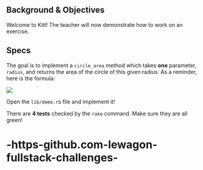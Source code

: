 ## Background & Objectives

Welcome to Kitt! The teacher will now demonstrate how to work on an exercise.

## Specs

The goal is to implement a `circle_area` method which takes **one** parameter,
`radius`, and returns the area of the circle of this given radius. As a reminder,
here is the formula:

![](https://raw.githubusercontent.com/lewagon/fullstack-images/master/ruby/area-circle.png)

Open the `lib/demo.rb` file and implement it!

There are **4 tests** checked by the `rake` command. Make sure they are all green!
# -https-github.com-lewagon-fullstack-challenges-
